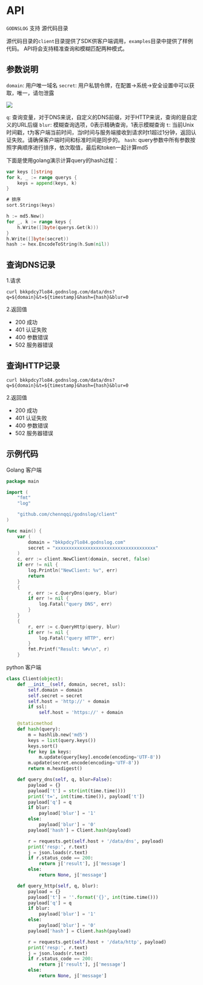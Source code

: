 # API

`GODNSLOG` 支持
源代码目录

源代码目录的`client`目录提供了SDK供客户端调用，`examples`目录中提供了样例代码。
API将会支持精准查询和模糊匹配两种模式。

## 参数说明

`domain`: 用户唯一域名
`secret`: 用户私钥令牌，在配置->系统->安全设置中可以获取，唯一，请勿泄露

![](https://s1.ax1x.com/2020/08/31/dOzKZd.png)

`q`: 查询变量，对于DNS来说，自定义的DNS前缀，对于HTTP来说，查询的是自定义的URL后缀
`blur`: 模糊查询选项，0表示精确查询，1表示模糊查询
`t`: 当前Unix时间戳，t为客户端当前时间，当t时间与服务端接收到请求时t1超过1分钟，返回认证失败。请确保客户端时间和标准时间是同步的。
`hash`: query参数中所有参数按照字典顺序进行排序，依次取值，最后和token一起计算md5

下面是使用golang演示计算query的hash过程：

```Go
var keys []string
for k, _ := range querys {
	keys = append(keys, k)
}

# 排序
sort.Strings(keys)

h := md5.New()
for _, k := range keys {
	h.Write([]byte(querys.Get(k)))
}
h.Write([]byte(secret))
hash := hex.EncodeToString(h.Sum(nil))
```

## 查询DNS记录

1.请求
```
curl bkkpdcy7lo84.godnslog.com/data/dns?q=${domain}&t=${timestamp}&hash={hash}&blur=0

```
2.返回值

- 200 成功
- 401 认证失败
- 400 参数错误
- 502 服务器错误

## 查询HTTP记录

```
curl bkkpdcy7lo84.godnslog.com/data/dns?q=${domain}&t=${timestamp}&hash={hash}&blur=0

```

2.返回值

- 200 成功
- 401 认证失败
- 400 参数错误
- 502 服务器错误


## 示例代码

Golang 客户端

```Go 
package main

import (
	"fmt"
	"log"

	"github.com/chennqqi/godnslog/client"
)

func main() {
	var (
		domain = "bkkpdcy7lo84.godnslog.com"
		secret = "xxxxxxxxxxxxxxxxxxxxxxxxxxxxxxxxxxxxx"
	)
	c, err := client.NewClient(domain, secret, false)
	if err != nil {
		log.Println("NewClient: %v", err)
		return
	}
	{
		r, err := c.QueryDns(query, blur)
		if err != nil {
			log.Fatal("query DNS", err)
		}
	}
	{
		r, err := c.QueryHttp(query, blur)
		if err != nil {
			log.Fatal("query HTTP", err)
		}
		fmt.Printf("Result: %#v\n", r)
	}

```

python 客户端

```python
class Client(object):
    def __init__(self, domain, secret, ssl):
        self.domain = domain
        self.secret = secret
        self.host = 'http://' + domain
        if ssl:
            self.host = 'https://' + domain

    @staticmethod
    def hash(query):
        m = hashlib.new('md5')
        keys = list(query.keys())
        keys.sort()
        for key in keys:
            m.update(query[key].encode(encoding='UTF-8'))
        m.update(secret.encode(encoding='UTF-8'))
        return m.hexdigest()

    def query_dns(self, q, blur=False):
        payload = {}
        payload['t'] = str(int(time.time()))
        print('t=', int(time.time()), payload['t'])
        payload['q'] = q
        if blur:
            payload['blur'] = '1'
        else:
            payload['blur'] = '0'
        payload['hash'] = Client.hash(payload)

        r = requests.get(self.host + '/data/dns', payload)
        print('resp:', r.text)
        j = json.loads(r.text)
        if r.status_code == 200:
            return j['result'], j['message']
        else:
            return None, j['message']

    def query_http(self, q, blur):
        payload = {}
        payload['t'] = ''.format('{}', int(time.time()))
        payload['q'] = q
        if blur:
            payload['blur'] = '1'
        else:
            payload['blur'] = '0'
        payload['hash'] = Client.hash(payload)

        r = requests.get(self.host + '/data/http', payload)
        print('resp:', r.text)
        j = json.loads(r.text)
        if r.status_code == 200:
            return j['result'], j['message']
        else:
            return None, j['message']
```
